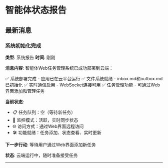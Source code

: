 # 智能体状态报告

## 最新消息

### 系统初始化完成
**类型**: 系统报告
**时间**: 刚刚

**消息内容**:
智能体Web任务管理系统已成功部署到云端：

✅ 系统部署完成 - 应用已在云平台运行
✅ 文件系统就绪 - inbox.md和outbox.md已初始化
✅ 实时通信启用 - WebSocket连接可用
✅ 任务管理功能 - 可通过Web界面添加和管理任务

**当前状态**: 
- 📋 任务队列：空（等待新任务）
- 🔄 监控模式：活跃，实时同步状态
- 🌐 访问方式：通过Web界面远程访问
- 🛠️ 功能就绪：任务添加、状态查看、实时更新

**下一步行动**: 等待用户通过Web界面添加新任务

**状态**: 云端运行中，随时准备接受任务

---